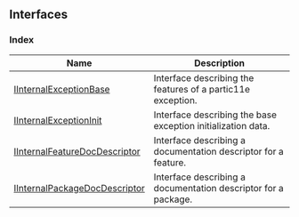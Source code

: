 ## Interfaces

### Index
| Name | Description |
|------|-------------|
| [IInternalExceptionBase](IInternalExceptionBase) | Interface describing the features of a partic11e exception. |
| [IInternalExceptionInit](IInternalExceptionInit) | Interface describing the base exception initialization data. |
| [IInternalFeatureDocDescriptor](IInternalFeatureDocDescriptor) | Interface describing a documentation descriptor for a feature. |
| [IInternalPackageDocDescriptor](IInternalPackageDocDescriptor) | Interface describing a documentation descriptor for a package. |